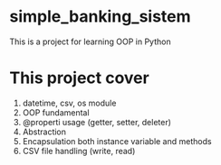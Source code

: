 # simple_banking_sistem

This is a project for learning OOP in Python

# This project cover
1. datetime, csv, os module
2. OOP fundamental
3. @properti usage (getter, setter, deleter)
4. Abstraction
5. Encapsulation both instance variable and methods
6. CSV file handling (write, read)

